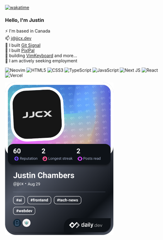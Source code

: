[![wakatime](https://wakatime.com/badge/user/0ea7000e-4ae9-4473-9328-30dafb5cccb3.svg)](https://wakatime.com/@0ea7000e-4ae9-4473-9328-30dafb5cccb3)

### Hello, I'm Justin

⚡ I'm based in Canada<br>
📫 j@jjcx.dev<br>
🔭 I built [Git Signal](https://github.com/jjcxdev/gitsignal)<br>
🔭 I built [PixlPal](https://pixlpal.vercel.app/)<br>
🔭 building [VimKeyboard](https://www.github.com/jjcxdev/vim) and more...<br>
🤔 I am actively seeking employment<br>

![Neovim](https://img.shields.io/badge/NeoVim-%2357A143.svg?&style=for-the-badge&logo=neovim&logoColor=white)
![HTML5](https://img.shields.io/badge/HTML5-E34F26?style=for-the-badge&logo=html5&logoColor=white)
![CSS3](https://img.shields.io/badge/CSS3-1572B6?style=for-the-badge&logo=css3&logoColor=white)
![TypeScript](https://img.shields.io/badge/TypeScript-007ACC?style=for-the-badge&logo=typescript&logoColor=white)
![JavaScript](https://img.shields.io/badge/JavaScript-F7DF1E?style=for-the-badge&logo=javascript&logoColor=black)
![Next JS](https://img.shields.io/badge/Next-black?style=for-the-badge&logo=next.js&logoColor=white)
![React](https://img.shields.io/badge/React-20232A?style=for-the-badge&logo=react&logoColor=61DAFB)
![Vercel](https://img.shields.io/badge/Vercel-000000?style=for-the-badge&logo=vercel&logoColor=white)

<a href="https://app.daily.dev/jjcx"><img src="./devcard.png" width="356" alt="Francesco's Dev Card"/></a>



<!--
**jjcxdev/jjcxdev** is a ✨ _special_ ✨ repository because its `README.md` (this file) appears on your GitHub profile.

Here are some ideas to get you started:

- 🔭 I’m currently working on ...
- 🌱 I’m currently learning ...
- 👯 I’m looking to collaborate on ...
- 🤔 I’m looking for help with ...
- 💬 Ask me about ...
- 📫 How to reach me: ...
- 😄 Pronouns: ...
- ⚡ Fun fact: ...
-->
